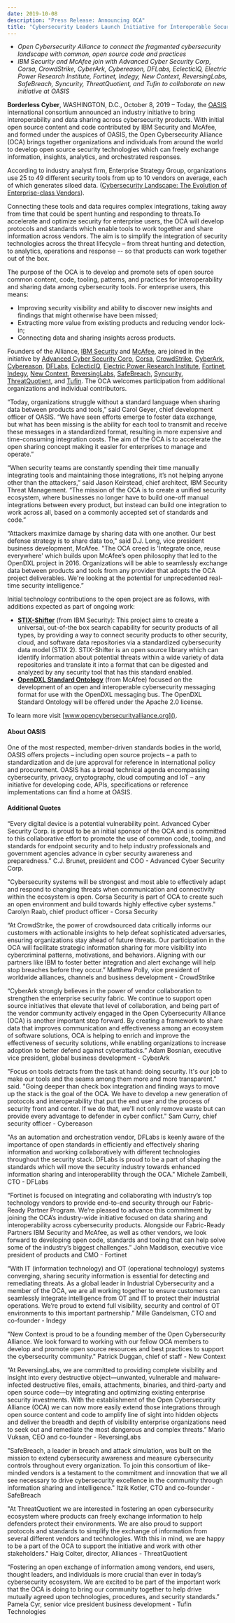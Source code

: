 ```yaml
---
date: 2019-10-08
description: "Press Release: Announcing OCA"
title: "Cybersecurity Leaders Launch Initiative for Interoperable Security Technologies to Thwart Attacks"
---
```


* *Open Cybersecurity Alliance to connect the fragmented cybersecurity landscape with common, open source code and practices*
* *IBM Security and McAfee join with Advanced Cyber Security Corp, Corsa, CrowdStrike, CyberArk, Cybereason, DFLabs, EclecticIQ, Electric Power Research Institute, Fortinet, Indegy, New Context, ReversingLabs, SafeBreach, Syncurity, ThreatQuotient, and Tufin to collaborate on new initiative at OASIS*

**Borderless Cyber**, WASHINGTON, D.C., October 8, 2019 – Today, the [OASIS](https://www.oasis-open.org/) international consortium announced an industry initiative to bring interoperability and data sharing across cybersecurity products. With initial open source content and code contributed by IBM Security and McAfee, and formed under the auspices of OASIS, the Open Cybersecurity Alliance (OCA) brings together organizations and individuals from around the world to develop open source security technologies which can freely exchange information, insights, analytics, and orchestrated responses. 

According to industry analyst firm, Enterprise Strategy Group, organizations use 25 to 49 different security tools from up to 10 vendors on average, each of which generates siloed data.  ([Cybersecurity Landscape: The Evolution of Enterprise-class Vendors](https://research.esg-global.com/reportaction/cybersecuritylandscape/Toc)).

Connecting these tools and data requires complex integrations, taking away from time that could be spent hunting and responding to threats.To accelerate and optimize security for enterprise users, the OCA will develop protocols and standards which enable tools to work together and share information across vendors. The aim is to simplify the integration of security technologies across the threat lifecycle – from threat hunting and detection, to analytics, operations and response -- so that products can work together out of the box.

The purpose of the OCA is to develop and promote sets of open source common content, code, tooling, patterns, and practices for interoperability and sharing data among cybersecurity tools. For enterprise users, this means:

* Improving security visibility and ability to discover new insights and findings that might otherwise have been missed;
* Extracting more value from existing products and reducing vendor lock-in;
* Connecting data and sharing insights across products.

Founders of the Alliance, [IBM Security](https://www.ibm.com/security) and [McAfee](https://www.mcafee.com/), are joined in the initiative by [Advanced Cyber Security Corp](https://www.advancedcybersecurity.com/), [Corsa](https://www.corsa.com/), [CrowdStrike](https://www.crowdstrike.com/), [CyberArk](http://www.cyberark.com/), [Cybereason](http://www.cybereason.com/), [DFLabs](https://www.dflabs.com/), [EclecticIQ](https://www.eclecticiq.com/), [Electric Power Research Institute](https://www.epri.com/), [Fortinet](https://www.fortinet.com/), [Indegy](http://www.indegy.com/), [New Context](http://www.NewContext.com), [ReversingLabs](http://www.reversinglabs.com/), [SafeBreach](http://www.safebreach.com/), [Syncurity](https://www.syncurity.net/), [ThreatQuotient](https://www.threatq.com/), and [Tufin](https://www.tufin.com/). The OCA welcomes participation from additional organizations and individual contributors.

“Today, organizations struggle without a standard language when sharing data between products and tools,” said Carol Geyer, chief development officer of OASIS. “We have seen efforts emerge to foster data exchange, but what has been missing is the ability for each tool to transmit and receive these messages in a standardized format, resulting in more expensive and time-consuming integration costs. The aim of the OCA is to accelerate the open sharing concept making it easier for enterprises to manage and operate.”

“When security teams are constantly spending their time manually integrating tools and maintaining those integrations, it’s not helping anyone other than the attackers,” said Jason Keirstead, chief architect, IBM Security Threat Management. “The mission of the OCA is to create a unified security ecosystem, where businesses no longer have to build one-off manual integrations between every product, but instead can build one integration to work across all, based on a commonly accepted set of standards and code.”

“Attackers maximize damage by sharing data with one another. Our best defense strategy is to share data too," said D.J. Long, vice president business development, McAfee. "The OCA creed is 'Integrate once, reuse everywhere' which builds upon McAfee’s open philosophy that led to the OpenDXL project in 2016. Organizations will be able to seamlessly exchange data between products and tools from any provider that adopts the OCA project deliverables. We're looking at the potential for unprecedented real-time security intelligence.”  

Initial technology contributions to the open project are as follows, with additions expected as part of ongoing work:

* **[STIX-Shifter](https://urldefense.proofpoint.com/v2/url?u=https-3A__github.com_IBM_stix-2Dshifter&d=DwMFJg&c=jf_iaSHvJObTbx-siA1ZOg&r=_VmY0y9Vkrneh0mnRQsG1E2Qp3y-vg_X0oKDYy32a3Y&m=uVKwwV7ODq1AVdrFICvT8KL2H7BgGnq1_k5U5h5ZIUA&s=QIqp5yLBKCEujQr9qe1A4nCi6xko_5wLivAZ_T1wq8o&e=)** (from IBM Security): This project aims to create a universal, out-of-the box search capability for security products of all types, by providing a way to connect security products to other security, cloud, and software data repositories via a standardized cybersecurity data model (STIX 2). STIX-Shifter is an open source library which can identify information about potential threats within a wide variety of data repositories and translate it into a format that can be digested and analyzed by any security tool that has this standard enabled.
* **[OpenDXL Standard Ontology](https://www.opendxl.com/)** (from McAfee) focused on the development of an open and interoperable cybersecurity messaging format for use with the OpenDXL messaging bus. The OpenDXL Standard Ontology will be offered under the Apache 2.0 license.

To learn more visit [www.opencybersecurityalliance.org]().

#### About OASIS
One of the most respected, member-driven standards bodies in the world, OASIS offers projects – including open source projects – a path to standardization and de jure approval for reference in international policy and procurement. OASIS has a broad technical agenda encompassing cybersecurity, privacy, cryptography, cloud computing and IoT – any initiative for developing code, APIs, specifications or reference implementations can find a home at OASIS.

#### <a name="quotes"></a> Additional Quotes

“Every digital device is a potential vulnerability point. Advanced Cyber Security Corp. is proud to be an initial sponsor of the OCA and is committed to this collaborative effort to promote the use of common code, tooling, and standards for endpoint security and to help industry professionals and government agencies advance in cyber security awareness and preparedness.”
C.J. Brunet, president and COO - Advanced Cyber Security Corp.

"Cybersecurity systems will be strongest and most able to effectively adapt and respond to changing threats when communication and connectivity within the ecosystem is open. Corsa Security is part of OCA to create such an open environment and build towards highly effective cyber systems."
Carolyn Raab, chief product officer - Corsa Security

“At CrowdStrike, the power of crowdsourced data critically informs our customers with actionable insights to help defeat sophisticated adversaries, ensuring organizations stay ahead of future threats. Our participation in the OCA will facilitate strategic information sharing for more visibility into cybercriminal patterns, motivations, and behaviors. Aligning with our partners like IBM to foster better integration and alert exchange will help stop breaches before they occur.”
Matthew Polly, vice president of worldwide alliances, channels and business development - CrowdStrike

“CyberArk strongly believes in the power of vendor collaboration to strengthen the enterprise security fabric. We continue to support open source initiatives that elevate that level of collaboration, and being part of the vendor community actively engaged in the Open Cybersecurity Alliance (OCA) is another important step forward. By creating a framework to share data that improves communication and effectiveness among an ecosystem of software solutions, OCA is helping to enrich and improve the effectiveness of security solutions, while enabling organizations to increase adoption to better defend against cyberattacks.”
Adam Bosnian, executive vice president, global business development - CyberArk

"Focus on tools detracts from the task at hand: doing security. It's our job to make our tools and the seams among them more and more transparent." said. "Going deeper than check box integration and finding ways to move up the stack is the goal of the OCA. We have to develop a new generation of protocols and interoperability that put the end user and the process of security front and center. If we do that, we'll not only remove waste but can provide every advantage to defender in cyber conflict."
Sam Curry, chief security officer - Cybereason

"As an automation and orchestration vendor, DFLabs is keenly aware of the importance of open standards in efficiently and effectively sharing information and working collaboratively with different technologies throughout the security stack. DFLabs is proud to be a part of shaping the standards which will move the security industry towards enhanced information sharing and interoperability through the OCA."
Michele Zambelli, CTO - DFLabs

“Fortinet is focused on integrating and collaborating with industry’s top technology vendors to provide end-to-end security through our Fabric-Ready Partner Program. We’re pleased to advance this commitment by joining the OCA’s industry-wide initiative focused on data sharing and interoperability across cybersecurity products. Alongside our Fabric-Ready Partners IBM Security and McAfee, as well as other vendors, we look forward to developing open code, standards and tooling that can help solve some of the industry’s biggest challenges.”
John Maddison, executive vice president of products and CMO - Fortinet

“With IT (information technology) and OT (operational technology) systems converging, sharing security information is essential for detecting and remediating threats. As a global leader in Industrial Cybersecurity and a member of the OCA, we are all working together to ensure customers can seamlessly integrate intelligence from OT and IT to protect their industrial operations. We’re proud to extend full visibility, security and control of OT environments to this important partnership.”
Mille Gandelsman, CTO and co-founder - Indegy

"New Context is proud to be a founding member of the Open Cybersecurity Alliance. We look forward to working with our fellow OCA members to develop and promote open source resources and best practices to support the cybersecurity community."
Patrick Duggan, chief of staff - New Context

“At ReversingLabs, we are committed to providing complete visibility and insight into every destructive object—unwanted, vulnerable and malware-infected destructive files, emails, attachments, binaries, and third-party and open source code—by integrating and optimizing existing enterprise security investments. With the establishment of the Open Cybersecurity Alliance (OCA) we can now more easily extend those integrations through open source content and code to amplify line of sight into hidden objects and deliver the breadth and depth of visibility enterprise organizations need to seek out and remediate the most dangerous and complex threats.”
Mario Vuksan, CEO and co-founder - ReversingLabs

"SafeBreach, a leader in breach and attack simulation, was built on the mission to extend cybersecurity awareness and measure cybersecurity controls throughout every organization. To join this consortium of like-minded vendors is a testament to the commitment and innovation that we all see necessary to drive cybersecurity excellence in the community through information sharing and intelligence."
Itzik Kotler, CTO and co-founder - SafeBreach

"At ThreatQuotient we are interested in fostering an open cybersecurity ecosystem where products can freely exchange information to help defenders protect their environments. We are also proud to support protocols and standards to simplify the exchange of information from several different vendors and technologies. With this in mind, we are happy to be a part of the OCA to support the initiative and work with other stakeholders."
Haig Colter, director, Alliances - ThreatQuotient

“Fostering an open exchange of information among vendors, end users, thought leaders, and individuals is more crucial than ever in today’s cybersecurity ecosystem. We are excited to be part of the important work that the OCA is doing to bring our community together to help drive mutually agreed upon technologies, procedures, and security standards.”
Pamela Cyr, senior vice president business development - Tufin Technologies

